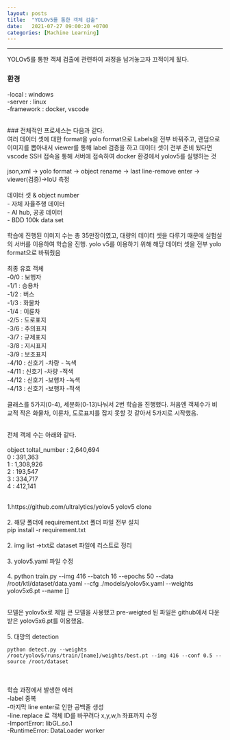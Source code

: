 ```yaml
---
layout: posts
title:  "YOLOv5를 통한 객체 검출"
date:   2021-07-27 09:00:20 +0700
categories: [Machine Learning]
---
```

<link rel = "stylesheet" href ="/static/css/bootstrap.min.css">

----------------------------------
YOLOv5를 통한 객체 검출에 관련하여 과정을 남겨놓고자 끄적이게 됬다.<br/>

### 환경<br/>
-local : windows<br/>
-server : linux<br/>
-framework : docker, vscode

<br/>
### 전체적인 프로세스는 다음과 같다.<br/>
  여러 데이터 셋에 대한 format을 yolo format으로 Labels을 전부 바꿔주고, 랜덤으로 이미지를 뽑아내서 viewer를 통해 label 검증을 하고
  데이터 셋이 전부 준비 됬다면 vscode SSH 접속을 통해 서버에 접속하여 docker 환경에서 yolov5를 실행하는 것<br/>
<process><br/>
json,xml -> yolo format -> object rename -> last line-remove enter -> viewer(검증)->IoU 측정

<br/>
<br/>
데이터 셋 & object number<br/>
- 자체 자율주행 데이터<br/>
- AI hub, 공공 데이터<br/>
- BDD 100k data set<br/>
<br/>
학습에 진행된 이미지 수는 총 35만장이였고, 대량의 데이터 셋을 다루기 때문에 실험실의 서버를 이용하여 학습을 진행.
yolo v5를 이용하기 위해 해당 데이터 셋을 전부 yolo format으로 바꿔줬음 <br/>
<br/>
최종 유효 객체<br/>
-0/0 : 보행자<br/>
-1/1 : 승용차<br/>
-1/2 : 버스<br/>
-1/3 : 화물차<br/>
-1/4 : 이륜차<br/>
-2/5 : 도로표지<br/>
-3/6 : 주의표지<br/>
-3/7 : 규제표지<br/>
-3/8 : 지시표지<br/>
-3/9 : 보조표지<br/>
-4/10 : 신호기 -차량 - 녹색<br/>
-4/11 : 신호기 -차량 -적색<br/>
-4/12 : 신호기 -보행자 -녹색<br/>
-4/13 : 신호기 -보행자 -적색<br/>  
<br/>
클래스를 5가지(0-4), 세분화(0-13)나눠서 2번 학습을 진행했다. 처음엔 객체수가 비교적 작은 화물차, 이륜차, 도로표지를 잡지 못할 것 같아서 5가지로 시작했음.
<br/><br/>

전체 객체 수는 아래와 같다.<br/>
<Total Dataset><br/>
object toltal_number : 2,640,694<br/>
0 : 391,363<br/>
1 : 1,308,926<br/>
2 : 193,547<br/>
3 : 334,717<br/>
4 : 412,141<br/>




<br/>
1.https://github.com/ultralytics/yolov5 yolov5 clone <br/><br/>
2. 해당 폴더에 requirement.txt 폴더 파일 전부 설치 <br/>
pip install -r requirement.txt<br/><br/>
2. img list ->txt로 dataset 파일에 리스트로 정리<br/><br/>
3. yolov5.yaml 파일 수정<br/><br/>
4. 
python train.py --img 416 --batch 16 --epochs 50 --data /root/ktl/dataset/data.yaml --cfg ./models/yolov5x.yaml --weights yolov5x6.pt --name []

 <br/> 모델은 yolov5x로 제일 큰 모델을 사용했고 pre-weigted 된 파일은 github에서 다운받은 yolov5x6.pt를 이용했음. <br/><br/>
5. 대망의 detection
~~~
python detect.py --weights /root/yolov5/runs/train/[name]/weights/best.pt --img 416 --conf 0.5 --source /root/dataset
~~~
<br/>
<br/>
학습 과정에서 발생한 에러 <br/>
  -label 중복 <br/>
  -마지막 line enter로 인한 공백줄 생성 <br/>
  -line.replace 로 객체 ID를 바꾸려다 x,y,w,h 좌표까지 수정 <br/>
  -ImportError: libGL.so.1<br/>
  -RuntimeError: DataLoader worker<br/>
